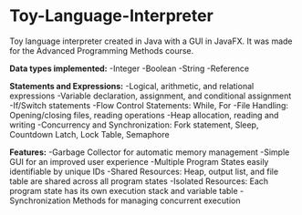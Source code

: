 # Toy-Language-Interpreter

Toy language interpreter created in Java with a GUI in JavaFX. It was made for the Advanced Programming Methods course.

**Data types implemented:**
-Integer
-Boolean
-String
-Reference


**Statements and Expressions:**
-Logical, arithmetic, and relational expressions
-Variable declaration, assignment, and conditional assignment
-If/Switch statements
-Flow Control Statements: While, For
-File Handling: Opening/closing files, reading operations
-Heap allocation, reading and writing
-Concurrency and Synchronization: Fork statement, Sleep, Countdown Latch, Lock Table, Semaphore

**Features:**
-Garbage Collector for automatic memory management
-Simple GUI for an improved user experience
-Multiple Program States easily identifiable by unique IDs
-Shared Resources: Heap, output list, and file table are shared across all program states
-Isolated Resources: Each program state has its own execution stack and variable table
-Synchronization Methods for managing concurrent execution
